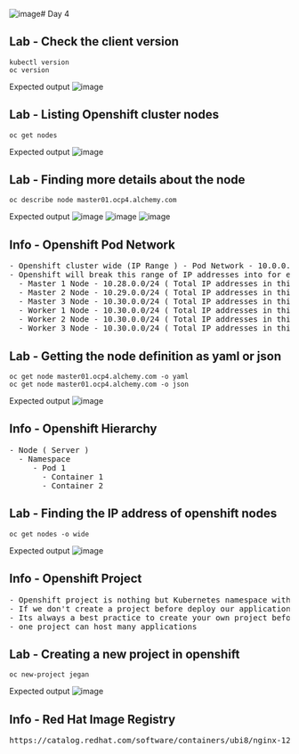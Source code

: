 ![image](https://github.com/user-attachments/assets/6599da9d-048d-4505-abda-20e48b2abfc7)# Day 4

## Lab - Check the client version
```
kubectl version
oc version
```

Expected output
![image](https://github.com/user-attachments/assets/5775dd06-edb9-4978-9947-c82254077033)


## Lab - Listing Openshift cluster nodes
```
oc get nodes
```

Expected output
![image](https://github.com/user-attachments/assets/a8c6291f-c817-43b4-b006-8ac265fc709e)

## Lab - Finding more details about the node
```
oc describe node master01.ocp4.alchemy.com
```

Expected output
![image](https://github.com/user-attachments/assets/62618c30-a18c-4111-83bb-511290651bb2)
![image](https://github.com/user-attachments/assets/a91d32c0-019a-480d-8c8d-73b4bd245cc2)
![image](https://github.com/user-attachments/assets/a698b091-3edf-4941-9f0d-3761b2ac521d)

## Info - Openshift Pod Network
<pre>
- Openshift cluster wide (IP Range ) - Pod Network - 10.0.0.0/8  
- Openshift will break this range of IP addresses into for each node
  - Master 1 Node - 10.28.0.0/24 ( Total IP addresses in this subnet - 250 )
  - Master 2 Node - 10.29.0.0/24 ( Total IP addresses in this subnet - 250 )
  - Master 3 Node - 10.30.0.0/24 ( Total IP addresses in this subnet - 250 )
  - Worker 1 Node - 10.30.0.0/24 ( Total IP addresses in this subnet - 250 )
  - Worker 2 Node - 10.30.0.0/24 ( Total IP addresses in this subnet - 250 )
  - Worker 3 Node - 10.30.0.0/24 ( Total IP addresses in this subnet - 250 )
</pre>

## Lab - Getting the node definition as yaml or json
```
oc get node master01.ocp4.alchemy.com -o yaml
oc get node master01.ocp4.alchemy.com -o json
```
Expected output
![image](https://github.com/user-attachments/assets/94a3f964-9986-4ebd-a971-ded1cb611df5)

## Info - Openshift Hierarchy
<pre>
- Node ( Server )
  - Namespace 
     - Pod 1
       - Container 1
       - Container 2
</pre>  

## Lab - Finding the IP address of openshift nodes
```
oc get nodes -o wide
```
Expected output
![image](https://github.com/user-attachments/assets/7d21175f-b950-422f-85d1-f143f3083e21)


## Info - Openshift Project
<pre>
- Openshift project is nothing but Kubernetes namespace with access restrictions  
- If we don't create a project before deploy our applications, it gets deployed onto default project
- Its always a best practice to create your own project before deploying applications
- one project can host many applications
</pre>


## Lab - Creating a new project in openshift
```
oc new-project jegan
```
Expected output
![image](https://github.com/user-attachments/assets/bacf9f9d-274c-4c07-be63-465c6c3d8533)

## Info - Red Hat Image Registry
<pre>
https://catalog.redhat.com/software/containers/ubi8/nginx-120/6156abfac739c0a4123a86fd  
</pre>

